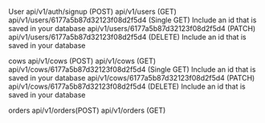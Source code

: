 User
api/v1/auth/signup (POST)
api/v1/users (GET)
api/v1/users/6177a5b87d32123f08d2f5d4 (Single GET) Include an id that is saved in your database
api/v1/users/6177a5b87d32123f08d2f5d4 (PATCH)
api/v1/users/6177a5b87d32123f08d2f5d4 (DELETE) Include an id that is saved in your database

cows
api/v1/cows (POST)
api/v1/cows (GET)
api/v1/cows/6177a5b87d32123f08d2f5d4 (Single GET) Include an id that is saved in your database
api/v1/cows/6177a5b87d32123f08d2f5d4 (PATCH)
api/v1/cows/6177a5b87d32123f08d2f5d4 (DELETE) Include an id that is saved in your database

orders
api/v1/orders(POST)
api/v1/orders (GET)
